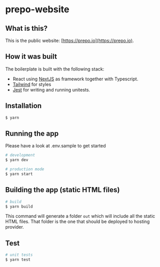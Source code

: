 # prepo-website

## What is this?

This is the public website: [https://prepo.io](https://prepo.io).

## How it was built

The boilerplate is built with the following stack:

- React using [NextJS](https://nextjs.org/) as framework together with Typescript.
- [Tailwind](https://tailwindui.com/) for styles
- [Jest](https://jestjs.io/) for writing and running unitests.

## Installation

```bash
$ yarn
```

## Running the app

Please have a look at .env.sample to get started

```bash
# development
$ yarn dev

# production mode
$ yarn start
```

## Building the app (static HTML files)

```bash
# build
$ yarn build
```

This command will generate a folder `out` which will include all the static HTML files. That folder is the one that should be deployed to hosting provider.

## Test

```bash
# unit tests
$ yarn test
```
